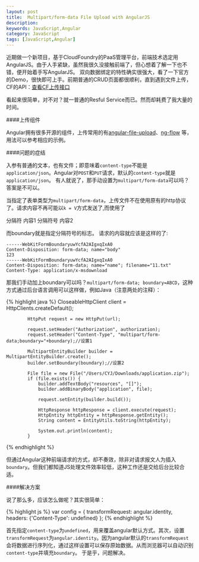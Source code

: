 ```yaml
---
layout: post
title:  Multipart/form-data File Upload with AngularJS
description: 
keywords: JavaScript,Angular
category: JavaScript
tags: [JavaScript,Angular]
---
```


近期做一个新项目，基于CloudFoundry的PaaS管理平台，前端技术选定用AngularJS。由于人手紧缺，虽然我很久没接触前端了，但心想着了解一下也不错，便开始着手写AngularJS。
双向数据绑定的特性确实很强大，看了一下官方的Demo，很快即可上手。前期普通的CRUD页面都很顺利，直到遇到文件上传，CF的API：[查看CF上传接口](https://apidocs.cloudfoundry.org/193/apps/uploads_the_bits_for_an_app.html)

看起来很简单，对不对？就一普通的Resful Service而已。然而却耗费了我大量的时间。

<!-- more -->

####上传组件 

Angular拥有很多开源的组件，上传常用的有[angular-file-upload](https://github.com/nervgh/angular-file-upload)、[ng-flow](https://github.com/flowjs/ng-flow)
等，用法可以参考相应的示例。

####问题的症结

入参有普通的文本，也有文件；即意味着`content-type`不能是`application/json`。Angular对`POST`和`PUT`请求，默认的`content-type`就是`application/json`。
有人就说了，那手动设置为`multipart/form-data`可以吗？答案是不可以。

当指定了表单类型为`multipart/form-data`，上传文件不在使用原有的http协议了。请求内容不再可能以`k = V`方式发送了,而使用了 

分隔符 
内容1
分隔符号 
内容2 

而boundary就是指定分隔符号的标志。 
请求的内容就应该是这样的了:

```
------WebKitFormBoundaryuwYcfA2AIgxqIxA0 
Content-Disposition: form-data; name="body" 
123 
------WebKitFormBoundaryuwYcfA2AIgxqIxA0 
Content-Disposition: form-data; name="name"; filename="11.txt" 
Content-Type: application/x-msdownload 
```

那我们手动加上boundary可以吗？`multipart/form-data; boundary=ABCD`，这种方式通过后台语言调用可以这样做，例如Java（注意两处的注释）：

{% highlight java %}
CloseableHttpClient client = HttpClients.createDefault();

			HttpPut request = new HttpPut(url);

			request.setHeader("Authorization", authorization);
			request.setHeader("Content-Type", "multipart/form-data;boundary="+boundary);//设置1

			MultipartEntityBuilder builder = MultipartEntityBuilder.create();
			builder.setBoundary(boundary);//设置2
			
			File file = new File("/Users/CYJ/Downloads/application.zip");
			if (file.exists()) {
				builder.addTextBody("resources", "[]");
				builder.addBinaryBody("application", file);
		
				request.setEntity(builder.build());
				
				HttpResponse httpResponse = client.execute(request);
				HttpEntity httpEntity = httpResponse.getEntity();
				String content = EntityUtils.toString(httpEntity);

				System.out.println(content);
			}
{% endhighlight %}

但通过Angular这种前端请求的方式，却不奏效，除非对请求报文人为插入`boundary`。但我们都知道JS处理文件效率较低，这种工作还是交给后台比较合适。

####解决方案

说了那么多，应该怎么做呢？其实很简单：

{% highlight js %}
    var config = {
        transformRequest: angular.identity,
        headers: {'Content-Type': undefined}
      };
{% endhighlight %}

首先指定`content-type`为`undefined`，用来覆盖angular默认方式。其次，设置`transformRequest`为`angular.identity`。因为angular默认的`transformRequest`
会将数据进行序列化，通过这样设置可以保存原始数据。从而浏览器可以自动识别`content-type`并填充`boundary`。
于是乎，问题解决。
